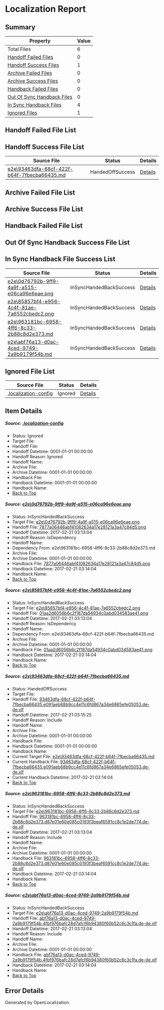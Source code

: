 # <a name='report-top'></a> Localization Report

## Summary
 Property | Value 
 -------- | ----- 
 Total Files | 6
[ Handoff Failed Files ](#handoff-failed-list)| 0
[ Handoff Success Files ](#handoff-success-list)| 1
[ Archive Failed Files ](#archive-failed-list)| 0
[ Archive Success Files ](#archive-success-list)| 0
[ Handback Failed Files ](#handback-failed-list)| 0
[ Out Of Sync Handback Files ](#outofsync-handback-success-list)| 0
[ In Sync Handback Files ](#insync-handback-success-list)| 4
[ Ignored Files ](#ignored-list)| 1

## <a name='handoff-failed-list'></a> Handoff Failed File List

## <a name='handoff-success-list'></a> Handoff Success File List
 Source File | Status | Details 
 ----------- | ------ | ------- 
 [e2e\93463dfa-68cf-422f-b64f-7fbecba66435.md](https://github.com/OpenLocalizationTestOrg/ol-test4/blob/46d0a6b044fcebe4c61b08a1d48f6888b2a61f45/e2e/93463dfa-68cf-422f-b64f-7fbecba66435.md) | HandedOffSuccess | [Details](#88f15ca3b7330e90acf19268b72a747296724fff3)

## <a name='archive-failed-list'></a> Archive Failed File List

## <a name='archive-success-list'></a> Archive Success File List

## <a name='handback-failed-list'></a> Handback Failed File List

## <a name='outofsync-handback-success-list'></a> Out Of Sync Handback Success File List

## <a name='insync-handback-success-list'></a> In Sync Handback File Success List
 Source File | Status | Details 
 ----------- | ------ | ------- 
 [e2e\0d76792b-9ff9-4a9f-a515-e06ca96e6eae.png](https://github.com/OpenLocalizationTestOrg/ol-test4/blob/bf9bb1b3e7884d4065d951cdc4f33f1e0b60c474/e2e/0d76792b-9ff9-4a9f-a515-e06ca96e6eae.png) | InSyncHandedBackSuccess | [Details](#7877a06446abf41082634a17e28121a3a47c84d51)
 [e2e\85857bf4-e956-4c4f-81ae-7a6552cbedc2.png](https://github.com/OpenLocalizationTestOrg/ol-test4/blob/bf9bb1b3e7884d4065d951cdc4f33f1e0b60c474/e2e/85857bf4-e956-4c4f-81ae-7a6552cbedc2.png) | InSyncHandedBackSuccess | [Details](#01aa2d6056b6c2f187da54934c0abd034583ae412)
 [e2e\963181bc-6958-4ff6-8c33-2b88c8d2e373.md](https://github.com/OpenLocalizationTestOrg/ol-test4/blob/bf9bb1b3e7884d4065d951cdc4f33f1e0b60c474/e2e/963181bc-6958-4ff6-8c33-2b88c8d2e373.md) | InSyncHandedBackSuccess | [Details](#2dd3e843b641b9710b1d5f8c9d674da1f1ffddf14)
 [e2e\abf76a13-d0ac-4ced-9749-2a9b9179f54b.md](https://github.com/OpenLocalizationTestOrg/ol-test4/blob/bf9bb1b3e7884d4065d951cdc4f33f1e0b60c474/e2e/abf76a13-d0ac-4ced-9749-2a9b9179f54b.md) | InSyncHandedBackSuccess | [Details](#da1ee82cbbe88362238cd2a91767fb72b9ddc0d45)

## <a name='ignored-list'></a> Ignored File List
 Source File | Status | Details 
 ----------- | ------ | ------- 
 [.localization-config](https://github.com/OpenLocalizationTestOrg/ol-test4/blob/46d0a6b044fcebe4c61b08a1d48f6888b2a61f45/.localization-config) | Ignored | [Details](#cb0632cf59c1387fc1742bfb9fa3c47f87e2e5c90)

## Item Details
##### <a name='cb0632cf59c1387fc1742bfb9fa3c47f87e2e5c90'></a> Source: [.localization-config](https://github.com/OpenLocalizationTestOrg/ol-test4/blob/46d0a6b044fcebe4c61b08a1d48f6888b2a61f45/.localization-config)
* Status: Ignored
* Target File: 
* Handoff File: 
* Handoff Datetime: 0001-01-01 00:00:00
* Handoff Reason: Ignored
* Handoff Name: 
* Archive File: 
* Archive Datetime: 0001-01-01 00:00:00
* Handback File: 
* Handback Datetime: 0001-01-01 00:00:00
* Handback Name: 
* [Back to Top](#report-top)

##### <a name='7877a06446abf41082634a17e28121a3a47c84d51'></a> Source: [e2e\0d76792b-9ff9-4a9f-a515-e06ca96e6eae.png](https://github.com/OpenLocalizationTestOrg/ol-test4/blob/bf9bb1b3e7884d4065d951cdc4f33f1e0b60c474/e2e/0d76792b-9ff9-4a9f-a515-e06ca96e6eae.png)
* Status: InSyncHandedBackSuccess
* Target File: [e2e\0d76792b-9ff9-4a9f-a515-e06ca96e6eae.png](https://github.com/OpenLocalizationTestOrg/ol-test4-dede/blob/11498ba654a783ebdc7558cb94114e89d7245db0/e2e/0d76792b-9ff9-4a9f-a515-e06ca96e6eae.png)
* Handoff File: [7877a06446abf41082634a17e28121a3a47c84d5.png](https://github.com/OpenLocalizationTestOrg/ol-test4-handoff/blob/0d2173f2cdbe3d4d198acf91700ba7198fb49211/ol-handoff/OpenLocalizationTestOrg/ol-test4-dede/xinjiang/ht/7877a06446abf41082634a17e28121a3a47c84d5.png)
* Handoff Datetime: 2017-02-21 03:13:04
* Handoff Reason: IsDependency
* Handoff Name: 
* Dependency From: e2e\963181bc-6958-4ff6-8c33-2b88c8d2e373.md
* Archive File: 
* Archive Datetime: 0001-01-01 00:00:00
* Handback File: [7877a06446abf41082634a17e28121a3a47c84d5.png](https://github.com/OpenLocalizationTestOrg/ol-test4-handback/blob/6a6d7019d13f9dc8ca0e16a24c1c2530d748ea24/ol-handback/OpenLocalizationTestOrg/ol-test4-dede/xinjiang/ht/7877a06446abf41082634a17e28121a3a47c84d5.png)
* Handback Datetime: 2017-02-21 03:14:04
* Handback Name: 
* [Back to Top](#report-top)

##### <a name='01aa2d6056b6c2f187da54934c0abd034583ae412'></a> Source: [e2e\85857bf4-e956-4c4f-81ae-7a6552cbedc2.png](https://github.com/OpenLocalizationTestOrg/ol-test4/blob/bf9bb1b3e7884d4065d951cdc4f33f1e0b60c474/e2e/85857bf4-e956-4c4f-81ae-7a6552cbedc2.png)
* Status: InSyncHandedBackSuccess
* Target File: [e2e\85857bf4-e956-4c4f-81ae-7a6552cbedc2.png](https://github.com/OpenLocalizationTestOrg/ol-test4-dede/blob/11498ba654a783ebdc7558cb94114e89d7245db0/e2e/85857bf4-e956-4c4f-81ae-7a6552cbedc2.png)
* Handoff File: [01aa2d6056b6c2f187da54934c0abd034583ae41.png](https://github.com/OpenLocalizationTestOrg/ol-test4-handoff/blob/0d2173f2cdbe3d4d198acf91700ba7198fb49211/ol-handoff/OpenLocalizationTestOrg/ol-test4-dede/xinjiang/ht/01aa2d6056b6c2f187da54934c0abd034583ae41.png)
* Handoff Datetime: 2017-02-21 03:13:04
* Handoff Reason: IsDependency
* Handoff Name: 
* Dependency From: e2e\93463dfa-68cf-422f-b64f-7fbecba66435.md
* Archive File: 
* Archive Datetime: 0001-01-01 00:00:00
* Handback File: [01aa2d6056b6c2f187da54934c0abd034583ae41.png](https://github.com/OpenLocalizationTestOrg/ol-test4-handback/blob/6a6d7019d13f9dc8ca0e16a24c1c2530d748ea24/ol-handback/OpenLocalizationTestOrg/ol-test4-dede/xinjiang/ht/01aa2d6056b6c2f187da54934c0abd034583ae41.png)
* Handback Datetime: 2017-02-21 03:14:04
* Handback Name: 
* [Back to Top](#report-top)

##### <a name='88f15ca3b7330e90acf19268b72a747296724fff3'></a> Source: [e2e\93463dfa-68cf-422f-b64f-7fbecba66435.md](https://github.com/OpenLocalizationTestOrg/ol-test4/blob/46d0a6b044fcebe4c61b08a1d48f6888b2a61f45/e2e/93463dfa-68cf-422f-b64f-7fbecba66435.md)
* Status: HandedOffSuccess
* Target File: 
* Handoff File: [93463dfa-68cf-422f-b64f-7fbecba66435.e091aeb68b9cc4e11c6fd867a34e6865efe05053.de-de.xlf](https://github.com/OpenLocalizationTestOrg/ol-test4-handoff/blob/e175ccf9cfce773614950a873c6b430aaf78114c/ol-handoff/OpenLocalizationTestOrg/ol-test4-dede/xinjiang/ht/93463dfa-68cf-422f-b64f-7fbecba66435.e091aeb68b9cc4e11c6fd867a34e6865efe05053.de-de.xlf)
* Handoff Datetime: 2017-02-21 03:15:25
* Handoff Reason: Include
* Handoff Name: 
* Archive File: 
* Archive Datetime: 0001-01-01 00:00:00
* Handback File: 
* Handback Datetime: 0001-01-01 00:00:00
* Handback Name: 
* Current Target File: [e2e\93463dfa-68cf-422f-b64f-7fbecba66435.md](https://github.com/OpenLocalizationTestOrg/ol-test4-dede/blob/11498ba654a783ebdc7558cb94114e89d7245db0/e2e/93463dfa-68cf-422f-b64f-7fbecba66435.md)
* Current Handback File: [93463dfa-68cf-422f-b64f-7fbecba66435.e091aeb68b9cc4e11c6fd867a34e6865efe05053.de-de.xlf](https://github.com/OpenLocalizationTestOrg/ol-test4-handback/blob/6a6d7019d13f9dc8ca0e16a24c1c2530d748ea24/ol-handback/OpenLocalizationTestOrg/ol-test4-dede/xinjiang/ht/93463dfa-68cf-422f-b64f-7fbecba66435.e091aeb68b9cc4e11c6fd867a34e6865efe05053.de-de.xlf)
* Current Handback Datetime: 2017-02-21 03:14:04
* [Back to Top](#report-top)

##### <a name='2dd3e843b641b9710b1d5f8c9d674da1f1ffddf14'></a> Source: [e2e\963181bc-6958-4ff6-8c33-2b88c8d2e373.md](https://github.com/OpenLocalizationTestOrg/ol-test4/blob/bf9bb1b3e7884d4065d951cdc4f33f1e0b60c474/e2e/963181bc-6958-4ff6-8c33-2b88c8d2e373.md)
* Status: InSyncHandedBackSuccess
* Target File: [e2e\963181bc-6958-4ff6-8c33-2b88c8d2e373.md](https://github.com/OpenLocalizationTestOrg/ol-test4-dede/blob/11498ba654a783ebdc7558cb94114e89d7245db0/e2e/963181bc-6958-4ff6-8c33-2b88c8d2e373.md)
* Handoff File: [963181bc-6958-4ff6-8c33-2b88c8d2e373.d87e01e60e085c0193f3beaf6591cc8c1e2de774.de-de.xlf](https://github.com/OpenLocalizationTestOrg/ol-test4-handoff/blob/0d2173f2cdbe3d4d198acf91700ba7198fb49211/ol-handoff/OpenLocalizationTestOrg/ol-test4-dede/xinjiang/ht/963181bc-6958-4ff6-8c33-2b88c8d2e373.d87e01e60e085c0193f3beaf6591cc8c1e2de774.de-de.xlf)
* Handoff Datetime: 2017-02-21 03:13:04
* Handoff Reason: Include
* Handoff Name: 
* Archive File: 
* Archive Datetime: 0001-01-01 00:00:00
* Handback File: [963181bc-6958-4ff6-8c33-2b88c8d2e373.d87e01e60e085c0193f3beaf6591cc8c1e2de774.de-de.xlf](https://github.com/OpenLocalizationTestOrg/ol-test4-handback/blob/6a6d7019d13f9dc8ca0e16a24c1c2530d748ea24/ol-handback/OpenLocalizationTestOrg/ol-test4-dede/xinjiang/ht/963181bc-6958-4ff6-8c33-2b88c8d2e373.d87e01e60e085c0193f3beaf6591cc8c1e2de774.de-de.xlf)
* Handback Datetime: 2017-02-21 03:14:04
* Handback Name: 
* [Back to Top](#report-top)

##### <a name='da1ee82cbbe88362238cd2a91767fb72b9ddc0d45'></a> Source: [e2e\abf76a13-d0ac-4ced-9749-2a9b9179f54b.md](https://github.com/OpenLocalizationTestOrg/ol-test4/blob/bf9bb1b3e7884d4065d951cdc4f33f1e0b60c474/e2e/abf76a13-d0ac-4ced-9749-2a9b9179f54b.md)
* Status: InSyncHandedBackSuccess
* Target File: [e2e\abf76a13-d0ac-4ced-9749-2a9b9179f54b.md](https://github.com/OpenLocalizationTestOrg/ol-test4-dede/blob/11498ba654a783ebdc7558cb94114e89d7245db0/e2e/abf76a13-d0ac-4ced-9749-2a9b9179f54b.md)
* Handoff File: [abf76a13-d0ac-4ced-9749-2a9b9179f54b.4fbf976bafc28d7afcf6b94380f60b52c6c3c1fa.de-de.xlf](https://github.com/OpenLocalizationTestOrg/ol-test4-handoff/blob/0d2173f2cdbe3d4d198acf91700ba7198fb49211/ol-handoff/OpenLocalizationTestOrg/ol-test4-dede/xinjiang/ht/abf76a13-d0ac-4ced-9749-2a9b9179f54b.4fbf976bafc28d7afcf6b94380f60b52c6c3c1fa.de-de.xlf)
* Handoff Datetime: 2017-02-21 03:13:04
* Handoff Reason: Include
* Handoff Name: 
* Archive File: 
* Archive Datetime: 0001-01-01 00:00:00
* Handback File: [abf76a13-d0ac-4ced-9749-2a9b9179f54b.4fbf976bafc28d7afcf6b94380f60b52c6c3c1fa.de-de.xlf](https://github.com/OpenLocalizationTestOrg/ol-test4-handback/blob/6a6d7019d13f9dc8ca0e16a24c1c2530d748ea24/ol-handback/OpenLocalizationTestOrg/ol-test4-dede/xinjiang/ht/abf76a13-d0ac-4ced-9749-2a9b9179f54b.4fbf976bafc28d7afcf6b94380f60b52c6c3c1fa.de-de.xlf)
* Handback Datetime: 2017-02-21 03:14:04
* Handback Name: 
* [Back to Top](#report-top)


## Error Details

Generated by OpenLocalization.
